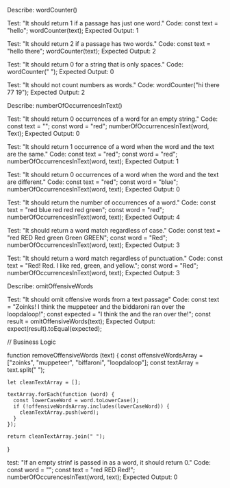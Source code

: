 Describe: wordCounter()

Test: "It should return 1 if a passage has just one word."
Code:
const text = "hello";
wordCounter(text);
Expected Output: 1

Test: "It should return 2 if a passage has two words."
Code:
const text = "hello there";
wordCounter(text);
Expected Output: 2

Test: "It should return 0 for a string that is only spaces."
Code: wordCounter("            ");
Expected Output: 0

Test: "It should not count numbers as words."
Code: wordCounter("hi there 77 19");
Expected Output: 2

Describe: numberOfOccurrencesInText()

Test: "It should return 0 occurrences of a word for an empty string."
Code:
const text = "";
const word = "red";
numberOfOccurrencesInText(word, Text);
Expected Output: 0

Test: "It should return 1 occurrence of a word when the word and the text are the same."
Code:
const text = "red";
const word = "red";
numberOfOccurrencesInText(word, text);
Expected Output: 1

Test: "It should return 0 occurrences of a word when the word and the text are different."
Code:
const text = "red";
const word = "blue";
numberOfOccurrencesInText(word, text);
Expected Output: 0

Test: "It should return the number of occurrences of a word."
Code:
const text = "red blue red red red green";
const word = "red";
numberOfOccurrencesInText(word, text);
Expected Output: 4

Test: "It should return a word match regardless of case."
Code:
const text = "red RED Red green Green GREEN";
const word = "Red";
numberOfOccurrencesInText(word, text);
Expected Output: 3

Test: "It should return a word match regardless of punctuation."
Code:
const text = "Red! Red. I like red, green, and yellow.";
const word = "Red";
numberOfOccurrencesInText(word, text);
Expected Output: 3

Describe: omitOffensiveWords

Test: "It should omit offensive words from a text passage"
Code:
const text = "Zoinks! I think the muppeteer and the biddaroni ran over the loopdaloop!";
const expected = "I think the and the ran over the!";
const result = omitOffensiveWords(text);
Expected Output: expect(result).toEqual(expected);



  // Business Logic

  function removeOffensiveWords (text) {
    const offensiveWordsArray = ["zoinks", "muppeteer", "biffaroni", "loopdaloop"];
    const textArray = text.split(" ");

    let cleanTextArray = [];

    textArray.forEach(function (word) {
      const lowerCaseWord = word.toLowerCase();
      if (!offensiveWordsArray.includes(lowerCaseWord)) {
        cleanTextArray.push(word);
      }
    });

    return cleanTextArray.join(" ");
  }


test: "If an empty strinf is passed in as a word, it should return 0."
Code:
const word = "";
const text = "red RED Red!";
numberOfOccurencesInText(word, text);
Expected Output: 0